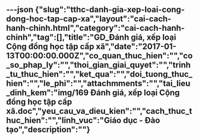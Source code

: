 ---json
{"slug":"tthc-danh-gia-xep-loai-cong-dong-hoc-tap-cap-xa","layout":"cai-cach-hanh-chinh.html","category":"cai-cach-hanh-chinh","tag":[],"title":"GD_Đánh giá, xếp loại Cộng đồng học tập cấp xã","date":"2017-01-13T00:00:00.000Z","co_quan_thuc_hien":"","co_so_phap_ly":"","thoi_gian_giai_quyet":"","trinh_tu_thuc_hien":"","ket_qua":"","doi_tuong_thuc_hien":"","le_phi":"","attachmments":"","tai_lieu_dinh_kem":"img/169 Đánh giá, xếp loại Cộng đồng học tập cấp xã.doc","yeu_cau_va_dieu_kien":"","cach_thuc_thuc_hien":"","linh_vuc":"Giáo dục - Đào tạo","description":""}
---
